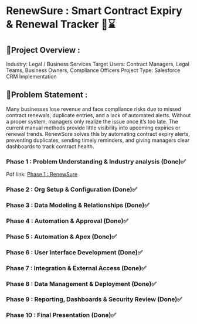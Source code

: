 # RenewSure : Smart Contract Expiry & Renewal Tracker 🔄️⌛ 

## 🔗Project Overview :
Industry: Legal / Business Services
Target Users: Contract Managers, Legal Teams, Business Owners, Compliance Officers
Project Type: Salesforce CRM Implementation

## 🔗Problem Statement :
Many businesses lose revenue and face compliance risks due to missed contract renewals,
duplicate entries, and a lack of automated alerts. Without a proper system, managers only realize
the issue once it’s too late. The current manual methods provide little visibility into upcoming
expiries or renewal trends.
RenewSure solves this by automating contract expiry alerts, preventing duplicates, sending timely
reminders, and giving managers clear dashboards to track contract health.

### Phase 1 : Problem Understanding & Industry analysis (Done)✅
Pdf link: [Phase 1 : RenewSure](Completion/RenewSure_Phase1_.pdf)
### Phase 2 : Org Setup & Configuration (Done)✅
### Phase 3 : Data Modeling & Relationships (Done)✅
### Phase 4 :  Automation & Approval  (Done)✅
### Phase 5 : Automation & Apex  (Done)✅
### Phase 6 : User Interface Development  (Done)✅
### Phase 7 : Integration & External Access  (Done)✅
### Phase 8 : Data Management & Deployment  (Done)✅
### Phase 9 : Reporting, Dashboards & Security Review (Done)✅
### Phase 10 : Final Presentation (Done)✅


